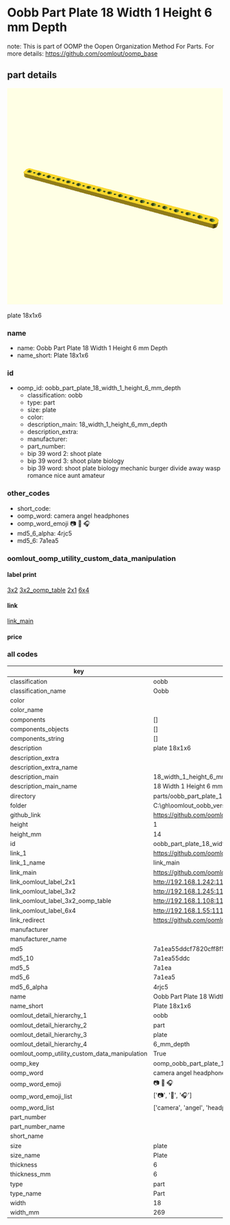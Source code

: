 # Oobb Part Plate 18 Width 1 Height 6 mm Depth  

note: This is part of OOMP the Oopen Organization Method For Parts. For more details: https://github.com/oomlout/oomp_base

##  part details
  

[![](3dpr.png)](3dpr.png)

plate 18x1x6



### name
* name: Oobb Part Plate 18 Width 1 Height 6 mm Depth
* name_short: Plate 18x1x6 
### id
* oomp_id: oobb_part_plate_18_width_1_height_6_mm_depth
  * classification: oobb
  * type: part
  * size: plate
  * color: 
  * description_main: 18_width_1_height_6_mm_depth
  * description_extra: 
  * manufacturer: 
  * part_number: 
  * bip 39 word 2: shoot plate
  * bip 39 word 3: shoot plate biology
  * bip 39 word: shoot plate biology mechanic burger divide away wasp romance nice aunt amateur

### other_codes
* short_code: 
* oomp_word: camera angel headphones
* oomp_word_emoji :camera: :angel: :headphones:
* md5_6_alpha: 4rjc5
* md5_6: 7a1ea5






### oomlout_oomp_utility_custom_data_manipulation
#### label print
[3x2](http://192.168.1.245:1112/?label=oomp%204rjc5)
[3x2_oomp_table](http://192.168.1.108:1112/?label=oomp%204rjc5)
[2x1](http://192.168.1.242:1112/?label=oomp%204rjc5)
[6x4](http://192.168.1.55:1112/?label=oomp%204rjc5)    

#### link

[link_main](https://github.com/oomlout/oomlout_oobb_version_4_generated_parts/tree/main/navigation_oomp/oobb/part/plate/18_width_1_height_6_mm_depth/part)                              

#### price







### all codes 
| key | value |  
| --- | --- |  
| classification | oobb |  
| classification_name | Oobb |  
| color |  |  
| color_name |  |  
| components | [] |  
| components_objects | [] |  
| components_string | [] |  
| description | plate 18x1x6 |  
| description_extra |  |  
| description_extra_name |  |  
| description_main | 18_width_1_height_6_mm_depth |  
| description_main_name | 18 Width 1 Height 6 mm Depth |  
| directory | parts/oobb_part_plate_18_width_1_height_6_mm_depth |  
| folder | C:\gh\oomlout_oobb_version_4_generated_parts\parts\oobb_part_plate_18_width_1_height_6_mm_depth |  
| github_link | https://github.com/oomlout/oomlout_oomp_part_src/tree/main/parts/oobb_part_plate_18_width_1_height_6_mm_depth |  
| height | 1 |  
| height_mm | 14 |  
| id | oobb_part_plate_18_width_1_height_6_mm_depth |  
| link_1 | https://github.com/oomlout/oomlout_oobb_version_4_generated_parts/tree/main/navigation_oomp/oobb/part/plate/18_width_1_height_6_mm_depth/part |  
| link_1_name | link_main |  
| link_main | https://github.com/oomlout/oomlout_oobb_version_4_generated_parts/tree/main/navigation_oomp/oobb/part/plate/18_width_1_height_6_mm_depth/part |  
| link_oomlout_label_2x1 | http://192.168.1.242:1112/?label=oomp%204rjc5 |  
| link_oomlout_label_3x2 | http://192.168.1.245:1112/?label=oomp%204rjc5 |  
| link_oomlout_label_3x2_oomp_table | http://192.168.1.108:1112/?label=oomp%204rjc5 |  
| link_oomlout_label_6x4 | http://192.168.1.55:1112/?label=oomp%204rjc5 |  
| link_redirect | https://github.com/oomlout/oomlout_oobb_version_4_generated_parts/tree/main/parts/oobb_plate_18_01_06 |  
| manufacturer |  |  
| manufacturer_name |  |  
| md5 | 7a1ea55ddcf7820cff8f58a22ce98e34 |  
| md5_10 | 7a1ea55ddc |  
| md5_5 | 7a1ea |  
| md5_6 | 7a1ea5 |  
| md5_6_alpha | 4rjc5 |  
| name | Oobb Part Plate 18 Width 1 Height 6 mm Depth |  
| name_short | Plate 18x1x6  |  
| oomlout_detail_hierarchy_1 | oobb |  
| oomlout_detail_hierarchy_2 | part |  
| oomlout_detail_hierarchy_3 | plate |  
| oomlout_detail_hierarchy_4 | 6_mm_depth |  
| oomlout_oomp_utility_custom_data_manipulation | True |  
| oomp_key | oomp_oobb_part_plate_18_width_1_height_6_mm_depth |  
| oomp_word | camera angel headphones |  
| oomp_word_emoji | :camera: :angel: :headphones: |  
| oomp_word_emoji_list | [':camera:', ':angel:', ':headphones:'] |  
| oomp_word_list | ['camera', 'angel', 'headphones'] |  
| part_number |  |  
| part_number_name |  |  
| short_name |  |  
| size | plate |  
| size_name | Plate |  
| thickness | 6 |  
| thickness_mm | 6 |  
| type | part |  
| type_name | Part |  
| width | 18 |  
| width_mm | 269 |  
